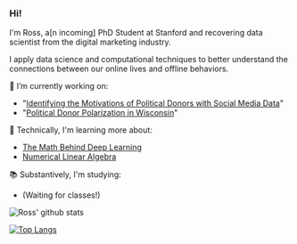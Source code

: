 ### Hi!

I'm Ross, a[n incoming] PhD Student at Stanford and recovering data scientist from the digital marketing industry. 

I apply data science and computational techniques to better understand the connections between our online lives and offline behaviors. 

🔭 I’m currently working on:
- "[Identifying the Motivations of Political Donors with Social Media Data](https://github.com/rossdahlke/political_donor_motivations)"
- "[Political Donor Polarization in Wisconsin](https://github.com/rossdahlke/donor_polarization)"

🌱 Technically, I'm learning more about:
- [The Math Behind Deep Learning](https://ocw.mit.edu/courses/mathematics/18-065-matrix-methods-in-data-analysis-signal-processing-and-machine-learning-spring-2018/)
- [Numerical Linear Algebra](https://github.com/fastai/numerical-linear-algebra)

📚 Substantively, I'm studying:
- (Waiting for classes!)

![Ross' github stats](https://github-readme-stats.vercel.app/api?username=rossdahlke&count_private=true)

[![Top Langs](https://github-readme-stats.vercel.app/api/top-langs/?username=rossdahlke)](https://github.com/rossdahlke/github-readme-stats)

